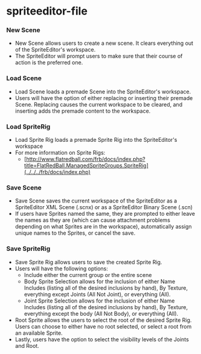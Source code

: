 # spriteeditor-file

### New Scene

* New Scene allows users to create a new scene. It clears everything out of the SpriteEditor's workspace.
* The SpriteEditor will prompt users to make sure that their course of action is the preferred one.

### Load Scene

* Load Scene loads a premade Scene into the SpriteEditor's workspace.
* Users will have the option of either replacing or inserting their premade Scene. Replacing causes the current workspace to be cleared, and inserting adds the premade content to the workspace.

### Load SpriteRig

* Load Sprite Rig loads a premade Sprite Rig into the SpriteEditor's workspace
* For more information on Sprite Rigs:
  * [http://www.flatredball.com/frb/docs/index.php?title=FlatRedBall.ManagedSpriteGroups.SpriteRig](../../../frb/docs/index.php)

### Save Scene

* Save Scene saves the current workspace of the SpriteEditor as a SpriteEditor XML Scene (.scnx) or as a SpriteEditor Binary Scene (.scn)
* If users have Sprites named the same, they are prompted to either leave the names as they are (which can cause attachment problems depending on what Sprites are in the workspace), automatically assign unique names to the Sprites, or cancel the save.

### Save SpriteRig

* Save Sprite Rig allows users to save the created Sprite Rig.
* Users will have the following options:
  * Include either the current group or the entire scene
  * Body Sprite Selection allows for the inclusion of either Name Includes (listing all of the desired inclusions by hand), By Texture, everything except Joints (All Not Joint), or everything (All).
  * Joint Sprite Selection allows for the inclusion of either Name Includes (listing all of the desired inclusions by hand), By Texture, everything except the body (All Not Body), or everything (All).
* Root Sprite allows the users to select the root of the desired Sprite Rig. Users can choose to either have no root selected, or select a root from an available Sprite.
* Lastly, users have the option to select the visibility levels of the Joints and Root.
